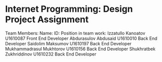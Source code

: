 # Internet Programming: Design Project Assignment

Team Members:
Name:						ID:        		Position in team work:
Izzatullo Kanoatov			U1610087     	Front End Developer
Abdurasulov Abdusaid       	U1610010       	Back End Developer 
Saidolim Maksumov		   	U1610197		Back End Developer	
Mukhammadrasul Mukhtorov	U1610156	  	Back End Developer
Shukhratbek Zukhriddinov 	U1610232		Back End Developer
